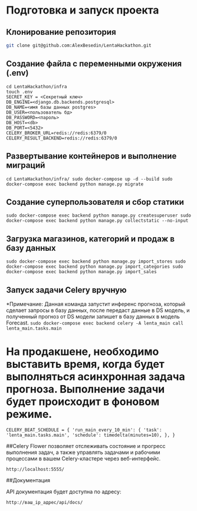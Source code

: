 # Подготовка и запуск проекта

## Клонирование репозитория
```bash
git clone git@github.com:AlexBesedin/LentaHackathon.git
```


## Создание файла с переменными окружения (.env)
```
cd LentaHackathon/infra
touch .env
SECRET_KEY = <Секретный ключ>
DB_ENGINE=<django.db.backends.postgresql>
DB_NAME=<имя базы данных postgres>
DB_USER=<пользователь бд>
DB_PASSWORD=<пароль>
DB_HOST=<db>
DB_PORT=<5432>
CELERY_BROKER_URL=redis://redis:6379/0
CELERY_RESULT_BACKEND=redis://redis:6379/0
```

## Развертывание контейнеров и выполнение миграций
`cd LentaHackathon/infra/
sudo docker-compose up -d --build
sudo docker-compose exec backend python manage.py migrate`


## Создание суперпользователя и сбор статики
`sudo docker-compose exec backend python manage.py createsuperuser
sudo docker-compose exec backend python manage.py collectstatic --no-input`

## Загрузка магазинов, категорий и продаж в базу данных
`sudo docker-compose exec backend python manage.py import_stores
sudo docker-compose exec backend python manage.py import_categories
sudo docker-compose exec backend python manage.py import_sales`


## Запуск задачи Celery вручную

*Примечание: Данная команда запустит инференс прогноза, который сделает запросы в базу данных, после передаст данные в DS модель, и полученный прогноз от DS модели запишет в базу данных в модель Forecast.
`sudo docker-compose exec backend celery -A lenta_main call lenta_main.tasks.main`

# На продакшене, необходимо выставить время, когда будет выполняться асинхронная задача прогноза. Выполнение задачи будет происходит в фоновом режиме.
`CELERY_BEAT_SCHEDULE = {
    'run_main_every_10_min': {
        'task': 'lenta_main.tasks.main',
        'schedule': timedelta(minutes=10),
    },
}`

##Celery Flower позволяет отслеживать состояние и прогресс выполнения задач, а также управлять задачами и рабочими процессами в вашем Celery-кластере через веб-интерфейс.

`http://localhost:5555/`


##Документация

API документация будет доступна по адресу:

`http://ваш_ip_адрес/api/docs/`
